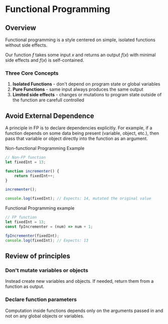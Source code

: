# Functional Programming

## Overview
Functional programming is a style centered on simple, isolated functions without side effects.

Our function $f$ takes some input $x$ and returns an output $f(x)$ with minimal side effects and $f(x)$ is self-contained.

### Three Core Concepts

1. **Isolated Functions** - don't depend on program state or global variables
2. **Pure Functions** - same input always produces the same output
3. **Limited side effects** - changes or mutations to program state outside of the function are carefull controlled


## Avoid External Dependence

A principle in FP is to declare dependencies explicitly. For example, if a function depends on some data being present (variable, object, etc.), then pass that variable or object directly into the function as an argument.

Non-functional Programming Example
```javascript
// Non-FP function
let fixedInt = 13;

function incrementer() {
    return fixedInt++;
}

incrementer();

console.log(fixedInt); // Expects: 14, mutated the original value
```

Functional Programming example
```javascript
// FP function
let fixedInt = 13;
const fpIncrementer = (num) => num + 1;

fpIncrementer(fixedInt);
console.log(fixedInt); // Expects: 13
```

## Review of principles

### Don't mutate variables or objects
Instead create new variables and objects. If needed, return them from a function as output.

### Declare function parameters
Computation inside functions depends only on the arguments passed in and not on any global objects or variables.

